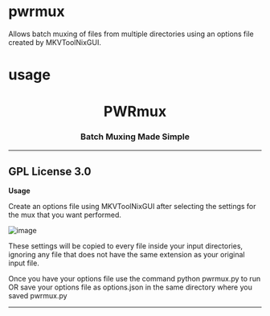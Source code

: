 # pwrmux
Allows batch muxing of files from multiple directories using an options file created by MKVToolNixGUI.
# usage

<h1 align="center">PWRmux</h1>
<h3 align="center">Batch Muxing Made Simple</h3>    

---
<strong align="Center"> GPL License 3.0 </strong>
---
<strong> Usage </strong>

Create an options file using MKVToolNixGUI after selecting the settings for the mux that you want performed.

![image](https://user-images.githubusercontent.com/33562543/116497625-d437d180-a875-11eb-9044-00271d0309e6.png)

These settings will be copied to every file inside your input directories, ignoring any file that does not have the same extension as your original input file. 

Once you have your options file use the command python pwrmux.py <path to options file> to run OR save your options file as options.json in the same directory where you saved pwrmux.py
  
---
